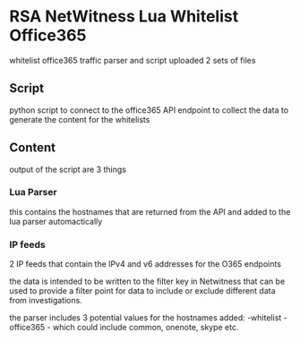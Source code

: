 # RSA NetWitness Lua Whitelist Office365
whitelist office365 traffic parser and script
uploaded 2 sets of files
## Script
python script to connect to the office365 API endpoint to collect the data to generate the content for the whitelists

## Content
output of the script are 3 things
### Lua Parser
this contains the hostnames that are returned from the API and added to the lua parser automactically
### IP feeds
2 IP feeds that contain the IPv4 and v6 addresses for the O365 endpoints

the data is intended to be written to the filter key in Netwitness that can be used to provide a filter point for data to include or exclude different data from investigations.

the parser includes 3 potential values for the hostnames added:
-whitelist
-office365
-<service or endpoint> which could include common, onenote, skype etc.
